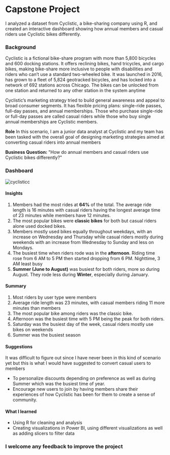 # Capstone Project

I analyzed a dataset from Cyclistic, a bike-sharing company using R, and created an interactive dashboard showing how annual members and casual riders use Cyclistic bikes differently.  

### Background  
Cyclistic is a fictional bike-share program with more than 5,800 bicycles and 600 docking stations. It offers reclining bikes, hand tricycles, and cargo bikes, making bike-share more inclusive to people with disabilities and riders who can’t use a standard two-wheeled bike. 
It was launched in 2016, has grown to a fleet of 5,824 geotracked bicycles, and has locked into a network of 692 stations across Chicago. The bikes can be unlocked from one station and returned to any other station in the system anytime  

Cyclistic’s marketing strategy tried to build general awareness and appeal to broad consumer segments. It has flexible pricing plans: single-ride passes, full-day passes, and
annual memberships. Those who purchase single-ride or full-day passes are called casual riders while those who buy single annual memberships are Cyclistic members.

__Role__
In this scenario, I am a junior data analyst at Cyclistic and my team has been tasked with the overall goal of designing marketing strategies aimed at converting casual riders into annual members


__Business Question:__ "How do annual members and casual riders use Cyclistic bikes differently?"


### Dashboard
![cyclisticc](https://github.com/kiiinda/google_data_analytics_capstone_project/assets/90945775/9180ddee-5ede-48ce-9efb-77d6177f25b5)


#### Insights
1. Members had the most rides at __64%__ of the total. The average ride length is 16 minutes with casual riders having the longest average time of 23 minutes while members have 12 minutes.
2. The most popular bikes were __classic bikes__ for both but casual riders alone used docked bikes.
3. Members mostly used bikes equally throughout weekdays, with an increase on Wednesday and Thursday while casual riders mostly during weekends with an increase from Wednesday to Sunday and less on Mondays.
4. The busiest time when riders rode was in the __afternoon__. Riding time rose from 6 AM to 5 PM then started dropping from 6 PM. Nighttime, 3 AM least busy
5. __Summer (June to August)__ was busiest for both riders, more so during August. They rode less during __Winter__, especially during January.


#### Summary
1. Most riders by user type were members
2. Average ride length was 23 minutes, with casual members riding 11 more minutes than members
3. The most popular bike among riders was the classic bike.
4. Afternoon was the busiest time with 5 PM being the peak for both riders.
5. Saturday was the busiest day of the week, casual riders mostly use bikes on weekends
6. Summer was the busiest season



#### Suggestions
It was difficult to figure out since I have never been in this kind of scenario yet but this is what I would have suggested to convert casual users to members
- To personalize discounts depending on preference as well as during Summer which was the busiest time of year.
- Encourage new users to join by having members share their experiences of how Cyclistic has been for them to create a sense of community.


#### What I learned
- Using R for cleaning and analysis
- Creating visualizations in Power BI, using different visualizations as well as adding slicers to filter data



### I welcome any feedback to improve the project
